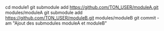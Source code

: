 cd module1
git submodule add https://github.com/TON_USER/moduleA.git modules/moduleA
git submodule add https://github.com/TON_USER/moduleB.git modules/moduleB
git commit -am "Ajout des submodules moduleA et moduleB"
